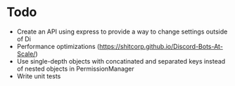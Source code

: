 # Todo

* Create an API using express to provide a way to change settings outside of Di
* Performance optimizations (https://shitcorp.github.io/Discord-Bots-At-Scale/)
* Use single-depth objects with concatinated and separated keys instead of nested objects in PermissionManager
* Write unit tests
